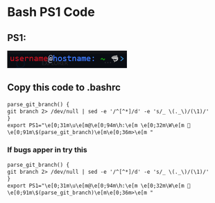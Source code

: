 # Bash PS1 Code

## PS1:

![ps1 image](image.png)

## Copy this code to .bashrc

```
parse_git_branch() {
git branch 2> /dev/null | sed -e '/^[^*]/d' -e 's/_ \(._\)/(\1)/'
}
export PS1="\e[0;31m\u\e[m@\e[0;94m\h:\e[m \e[0;32m\W\e[m 🦈\e[0;91m\$(parse_git_branch)\e[m\e[0;36m>\e[m "
```
### If bugs apper in try this
```
parse_git_branch() {
git branch 2> /dev/null | sed -e '/^[^*]/d' -e 's/_ \(._\)/(\1)/'
}
export PS1="\e[0;31m\u\e[m@\e[0;94m\h:\e[m \e[0;32m\W\e[m 🦈\e[0;91m\$(parse_git_branch)\e[m\e[0;36m>\e[m "
```
